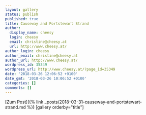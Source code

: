 ```yaml
---
layout: gallery
status: publish
published: true
title: Causeway and Portstewart Strand
author:
  display_name: cheesy
  login: cheesy
  email: christine@cheesy.at
  url: http://www.cheesy.at/
author_login: cheesy
author_email: christine@cheesy.at
author_url: http://www.cheesy.at/
wordpress_id: 35349
wordpress_url: http://www.cheesy.at/?page_id=35349
date: '2018-03-26 12:06:52 +0100'
date_gmt: '2018-03-26 10:06:52 +0100'
categories: []
comments: []
---
```


[Zum Post]({% link _posts/2018-03-31-causeway-and-portstewart-strand.md %})
[gallery orderby="title"]
